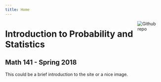 ```yaml
---
title: Home
---
```


[<img src="https://simpleicons.org/icons/github.svg" style="max-width:15%;min-width:40px;float:right;" alt="Github repo" />](https://github.com/yihui/hugo-xmin)

# Introduction to Probability and Statistics

## Math 141 - Spring 2018

This could be a brief introduction to the site or a nice image.


